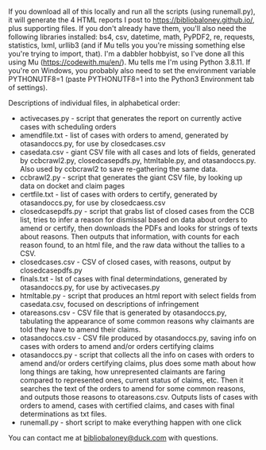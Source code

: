 If you download all of this locally and run all the scripts (using runemall.py), it will generate the 4 HTML reports I post to 
https://bibliobaloney.github.io/, plus supporting files. 
If you don't already have them, you'll also need the following libraries installed: 
bs4, csv, datetime, math, PyPDF2, re, requests, statistics, lxml, urllib3 (and if Mu tells you you're missing something else you're trying to import, that).
I'm a dabbler hobbyist, so I've done all this using Mu (https://codewith.mu/en/). Mu tells me I'm using Python 3.8.11.
If you're on Windows, you probably also need to set the environment variable PYTHONUTF8=1 (paste PYTHONUTF8=1 into the Python3 Environment tab of settings).

Descriptions of individual files, in alphabetical order:
* activecases.py - script that generates the report on currently active cases with scheduling orders
* amendfile.txt - list of cases with orders to amend, generated by otasandoccs.py, for use by closedcases.csv
* casedata.csv - giant CSV file with all cases and lots of fields, generated by ccbcrawl2.py, closedcasepdfs.py, 
   htmltable.py, and otasandoccs.py. Also used by ccbcrawl2 to save re-gathering the same data.
* ccbrawl2.py - script that generates the giant CSV file, by looking up data on docket and claim pages
* certfile.txt - list of cases with orders to certify, generated by otasandoccs.py, for use by closedcaess.csv
* closedcasepdfs.py - script that grabs list of closed cases from the CCB list, tries to infer a reason for dismissal based on
   data about orders to amend or certify, then downloads the PDFs and looks for strings of texts about reasons. Then outputs that information,
   with counts for each reason found, to an html file, and the raw data without the tallies to a CSV. 
* closedcases.csv - CSV of closed cases, with reasons, output by closedcasepdfs.py
* finals.txt - lst of cases with final determindations, generated by otasandoccs.py, for use by activecases.py
* htmltable.py - script that produces an html report with select fields from casedata.csv, focused on descriptions of infringement
* otareasons.csv - CSV file that is generated by otasandoccs.py, tabulating the appearance of some common reasons why claimants are
  told they have to amend their claims.
* otasandoccs.csv - CSV file produced by otasandoccs.py, saving info on cases with orders to amend and/or orders certifying claims
* otasandoccs.py - script that collects all the info on cases with orders to amend and/or orders certifying claims, plus does some math
   about how long things are taking, how unrepresented claimants are faring compared to represented ones, current status of claims, etc. Then 
   it searches the text of the orders to amend for some common reasons, and outputs those reasons to otareasons.csv. Outputs lists of
   cases with orders to amend, cases with certified claims, and cases with final determinations as txt files.
* runemall.py - short script to make everything happen with one click

You can contact me at bibliobaloney@duck.com with questions.
